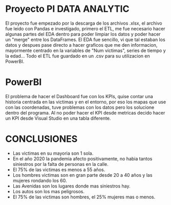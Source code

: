 #   Proyecto PI DATA ANALYTIC

El proyecto fue empezado por la descarga de los archivos .xlsx, el archivo fue leido con Pandas e investigado, primero el ETL, me fue necesario hacer algunas partes del EDA dentro para poder limpiar los datos y poder hacer un "merge" entre los DataFrames. El EDA fue sencillo, vi que tal estaban los datos y despues pase directo a hacer graficos que me den informacion, mayormente centrado en la variables de "Num víctimas", series de tiempo y la edad...
Todo el ETL fue guardado en un .csv para su utilizacion en PowerBI.

#   PowerBI

El problema de hacer el Dashboard fue con los KPIs, quise contar una historia centrada en las victimas y en el entorno, por eso los mapas que use con las coordenadas, tuve problemas con los datos pero los solucione dentro del programa.
Al no poder hacer el KPI desde metricas decido hacer un KPI desde Visual Studio en una tabla diferente.

#                                       CONCLUSIONES

- Las victimas en su mayoria son 1 sola.
- En el año 2020 la pandemia afecto positivamente, no habia tantos siniestros por la falta de personas en la calle.
- El 75% de las victimas es menos a 55 años.
- Los hombres victimas son en gran parte desde 20 a 40 años y las mujeres rondando los 60.
- Las Avenidas son los lugares donde mas siniestros hay.
- Los autos son los mas peligrosos.
- El 75% de las victimas son hombres, el 25% mujeres mas o menos.